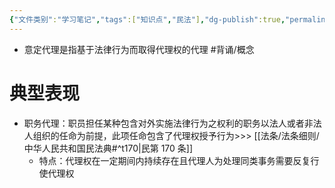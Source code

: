 ```yaml
---
{"文件类别":"学习笔记","tags":["知识点","民法"],"dg-publish":true,"permalink":"/学习笔记studyup/民法总论/意定代理/","dgPassFrontmatter":true,"created":"2024-07-31T16:07:34.172+08:00","updated":"2024-10-25T12:38:37.520+08:00"}
---
```


- 意定代理是指基于法律行为而取得代理权的代理 #背诵/概念 
# 典型表现
- 职务代理：职员担任某种包含对外实施法律行为之权利的职务以法人或者非法人组织的任命为前提，此项任命包含了代理权授予行为>>> [[法条/法条细则/中华人民共和国民法典#^t170\|民第 170 条]]
	- 特点：代理权在一定期间内持续存在且代理人为处理同类事务需要反复行使代理权


